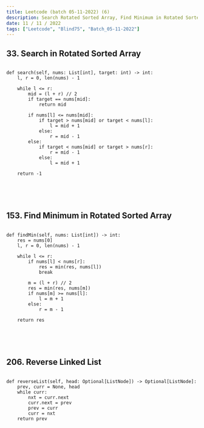 ```yaml
---
title: Leetcode (batch 05-11-2022) (6)
description: Search Rotated Sorted Array, Find Minimum in Rotated Sorted Array, Reverse Linked List
date: 11 / 11 / 2022
tags: ["Leetcode", "Blind75", "Batch_05-11-2022"]
---
```


<h2>33. Search in Rotated Sorted Array</h2>

<pre><code class="language-python">
def search(self, nums: List[int], target: int) -> int:
    l, r = 0, len(nums) - 1

    while l <= r:
        mid = (l + r) // 2
        if target == nums[mid]:
            return mid

        if nums[l] <= nums[mid]:
            if target > nums[mid] or target < nums[l]:
                l = mid + 1
            else:
                r = mid - 1
        else:
            if target < nums[mid] or target > nums[r]:
                r = mid - 1
            else:
                l = mid + 1
    
    return -1

</code></pre>
<br/>
<br/>

<h2>153. Find Minimum in Rotated Sorted Array</h2>

<pre><code class="language-python">
def findMin(self, nums: List[int]) -> int:
    res = nums[0]
    l, r = 0, len(nums) - 1

    while l <= r:
        if nums[l] < nums[r]:
            res = min(res, nums[l])
            break

        m = (l + r) // 2
        res = min(res, nums[m])
        if nums[m] >= nums[l]:
            l = m + 1
        else:
            r = m - 1
    
    return res

</code></pre>
<br/>
<br/>

<h2>206. Reverse Linked List</h2>

<pre><code class="language-python">
def reverseList(self, head: Optional[ListNode]) -> Optional[ListNode]:
    prev, curr = None, head
    while curr:
        nxt = curr.next
        curr.next = prev
        prev = curr
        curr = nxt
    return prev
    
</code></pre>
<br/>
<br/>
